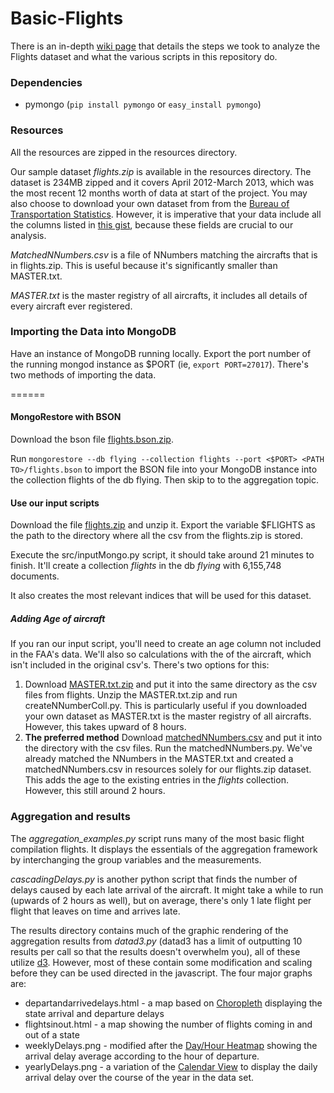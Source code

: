 Basic-Flights
=============

There is an in-depth [wiki page](http://github.com/10gen-interns/big-data-exploration/wiki/Basic-Analysis-on-Flights-Dataset) that details the steps we took to 
analyze the Flights dataset and what the various scripts in this repository do.

### Dependencies
* pymongo (`pip install pymongo` or `easy_install pymongo`)

### Resources

All the resources are zipped in the resources directory. 

Our sample dataset _flights.zip_ is available in the resources directory. The dataset is 234MB zipped and it covers April 2012-March 2013, which was the most recent 12 months worth of data at start of the project. You may also choose to download your own dataset from from the [Bureau of Transportation Statistics](http://www.transtats.bts.gov/DL_SelectFields.asp?Table_ID=236). However, it is imperative that your data include all the columns listed in [this
gist](http://gist.github.com/sweetieSong/6016700), because these fields are crucial to our analysis.

_MatchedNNumbers.csv_ is a file of NNumbers matching the aircrafts that is in flights.zip. This is useful because it's significantly smaller than MASTER.txt.

_MASTER.txt_ is the master registry of all aircrafts, it includes all details of every aircraft ever registered. 

### Importing the Data into MongoDB

Have an instance of MongoDB running locally. Export the port number of the running mongod instance as $PORT (ie, `export PORT=27017`). 
There's two methods of importing the data. 

======
#### MongoRestore with BSON 
Download the bson file [flights.bson.zip](http://s3.amazonaws.com/big-data-wiki/flights.bson.zip). 

Run `mongorestore --db flying --collection flights --port <$PORT> <PATH TO>/flights.bson` to import the BSON file into your MongoDB instance into the collection flights of the db flying. Then skip to to the aggregation topic. 

#### Use our input scripts

Download the file [flights.zip](http://s3.amazonaws.com/big-data-wiki/flights.zip) and unzip it. Export the variable $FLIGHTS as the path to the directory where all the csv from the flights.zip is stored. 

Execute the src/inputMongo.py script, it should take around 21 minutes to finish. It'll create a collection *flights* in the db *flying* with 6,155,748 documents.

It also creates the most relevant indices that will be used for this dataset. 

##### Adding Age of aircraft
If you ran our input script, you'll need to create an age column not included in the FAA's data. We'll also so calculations with the of the aircraft, which isn't included in the original csv's. There's two options for this:
1. Download [MASTER.txt.zip](http://s3.amazonaws.com/big-data-wiki/MASTER.txt.zip) and put it into the same directory as the csv files from flights. Unzip the MASTER.txt.zip and run createNNumberColl.py. This is particularly useful if you downloaded your own dataset as MASTER.txt is the master registry of all aircrafts. However, this takes upward of 8 hours.  
2. **The preferred method** Download [matchedNNumbers.csv](http://s3.amazonaws.com/big-data-wiki/matchedNNumbers.csv) and put it into the directory with the csv files. Run the matchedNNumbers.py. We've already matched the NNumbers in the MASTER.txt and created a matchedNNumbers.csv in resources solely for our flights.zip dataset. This adds the age to the existing entries in the *flights* collection. However, this still around 2 hours.  

### Aggregation and results 

The *aggregation_examples.py* script runs many of the most basic flight compilation flights. It displays the essentials of the aggregation framework by interchanging the group variables and the measurements. 

*cascadingDelays.py* is another python script that finds the number of delays caused by each late arrival of the aircraft. It might take a while to run (upwards of 2 hours as well), but on average, there's only 1 late flight per flight that leaves on time and arrives late.

The results directory contains much of the graphic rendering of the aggregation results from *datad3.py* (datad3 has a limit of outputting 10 results per call so that the results doesn't overwhelm you), all of these utilize [d3](http://d3js.org). However, most of these contain some modification and scaling before they can be used directed in the javascript. The four major graphs are:
* departandarrivedelays.html - a map based on [Choropleth](http://bl.ocks.org/4060606) displaying the state arrival and departure delays
* flightsinout.html - a map showing the number of flights coming in and out of a state
* weeklyDelays.png - modified after the [Day/Hour Heatmap](http://bl.ocks.org/tjdecke/5558084) showing the arrival delay average according to the hour of departure.
* yearlyDelays.png - a variation of the [Calendar View](http://blo.ocks.org/mbostock/4063318) to display the daily arrival delay over the course of the year in the data set. 

